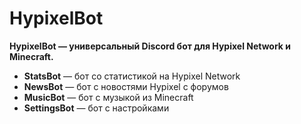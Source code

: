 # HypixelBot

**HypixelBot — универсальный Discord бот для Hypixel Network и Minecraft.**
* **StatsBot** — бот со статистикой на Hypixel Network
* **NewsBot** — бот с новостями Hypixel с форумов
* **MusicBot** — бот с музыкой из Minecraft
* **SettingsBot** — бот с настройками

